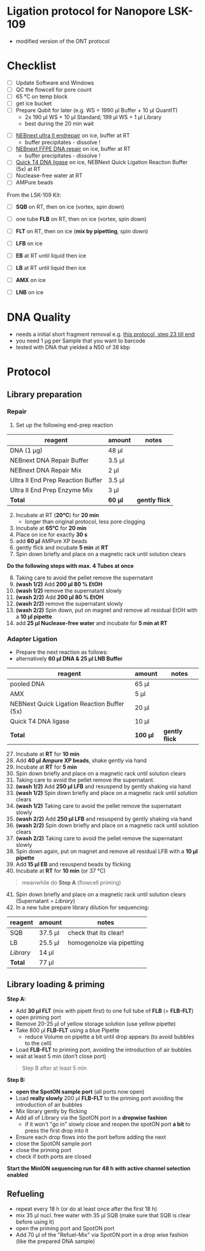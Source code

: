  Ligation protocol for Nanopore LSK-109
===
* modified version of the ONT protocol

# Checklist

* [ ] Update Software and Windows
* [ ] QC the flowcell for pore count
* [ ] 65 °C on temp block
* [ ] get ice bucket
* [ ] Prepare Qubit for later (e.g. WS = 1990 µl Buffer + 10 µl QuantIT)
  * 2x 190 µl WS + 10 µl Standard; 199 µl WS + 1 µl Library
  * best during the 20 min wait



- [ ] [NEBnext ultra II endrepair](https://www.neb.com/products/e7546-nebnext-ultra-ii-end-repair-da-tailing-module#Product%20Information) on ice, buffer at RT
  - buffer precipitates - dissolve !
- [ ] [NEBnext FFPE DNA repair](https://international.neb.com/products/m6630-nebnext-ffpe-dna-repair-mix#Product%20Information) on ice, buffer at RT
    - buffer precipitates - dissolve !
- [ ] [Quick T4 DNA ligase]() on ice, NEBNext Quick Ligation Reaction Buffer (5x) at RT
- [ ] Nuclease-free water at RT
- [ ] AMPure beads

From the LSK-109 Kit:
* [ ] **SQB** on RT, then on ice (vortex, spin down)
* [ ] one tube **FLB** on RT, then on ice (vortex, spin down)
* [ ] **FLT** on RT, then on ice (**mix by pipetting**, spin down)
* [ ] **LFB** on ice
* [ ] **EB** at RT until liquid then ice
* [ ] **LB** at RT until liquid then ice
* [ ] **AMX** on ice
* [ ] **LNB** on ice


# DNA Quality

* needs a initial short fragment removal e.g. [this protocol, step 23 till end](https://www.protocols.io/view/long-read-dna-preparation-for-metagenomic-samples-w7afhie)
* you need 1 µg per Sample that you want to barcode
* tested with DNA that yielded a N50 of 38 kbp


# Protocol
## Library preparation
### Repair 

1. Set up the following end-prep reaction 

|reagent|amount| notes
|-|-|-|
|DNA (1 µg)|	48 μl | |
|NEBnext DNA Repair Buffer |	3.5 μl| |
|NEBnext DNA Repair Mix|	2 μl| |
|Ultra II End Prep Reaction Buffer|	3.5 μl | |
|Ultra II End Prep Enzyme Mix| 	3 μl| |
|**Total**|**60 μl**| **gently flick**| |

2. Incubate at RT (**20°C**) for **20 min**
   + longer than original protocol, less pore clogging  
3. Incubate at **65°C** for **20 min**
4. Place on ice for exactly **30 s**
5. add **60 µl** AMPure XP beads
6. gently flick and incubate **5 min** at **RT**
7. Spin down briefly and place on a magnetic rack until solution clears


**Do the following steps with max. 4 Tubes at once**


8. Taking care to avoid the pellet remove the supernatant
9. **(wash 1/2)** Add **200 μl 80 % EtOH**
10. **(wash 1/2)** remove the supernatant slowly
11. **(wash 2/2)** Add **200 μl 80 % EtOH**
12. **(wash 2/2)** remove the supernatant slowly
13. **(wash 2/2)** Spin down, put on magnet and remove all residual EtOH with a **10 µl pipette**
14. add **25 µl Nuclease-free water** and incubate for **5 min at RT**


### Adapter Ligation 

* Prepare the next reaction as follows:
* alternatively **60 µl DNA & 25 µl LNB Buffer**

|reagent|amount|notes
|-|-| -|
|pooled DNA | 65 μl| |
|AMX | 5 μl| |
|NEBNext Quick Ligation Reaction Buffer (5x)|	20 μl  ||
|Quick T4 DNA ligase |	10 μl ||
|**Total**|**100 μl**| **gently flick**|



27. Incubate at **RT** for **10 min**
28. Add **40 μl Ampure XP beads**, shake gently via hand
29. Incubate at **RT** for **5 min**
30. Spin down briefly and place on a magnetic rack until solution clears
31. Taking care to avoid the pellet remove the supernatant.
32. **(wash 1/2)** Add **250 μl LFB** and resuspend by gently shaking via hand
33. **(wash 1/2)** Spin down briefly and place on a magnetic rack until solution clears
34. **(wash 1/2)** Taking care to avoid the pellet remove the supernatant slowly
35. **(wash 2/2)** Add **250 μl LFB** and resuspend by gently shaking via hand
36. **(wash 2/2)** Spin down briefly and place on a magnetic rack until solution clears
37. **(wash 2/2)** Taking care to avoid the pellet remove the supernatant slowly
38. Spin down again, put on magnet and remove all residual LFB with a **10 µl pipette**
39. Add **15 μl EB** and resuspend beads by flicking
40. Incubate at **RT** for **10 min** (or 37 °C)
  > meanwhile do **Step A** (flowcell priming)
41. Spin down briefly and place on a magnetic rack until solution clears (Supernatant = *Library*)
42. In a new tube prepare library dilution for sequencing:

|reagent|amount|notes|
|-|-|-|
|SQB| 37.5 µl| check that its clear! |
|LB | 25.5 µl| homogenoize via pipetting |
| *Library* | 14 µl||
|**Total**| 77 µl	 |||


## Library loading & priming

**Step A:**
- Add **30 µl FLT** (mix with pipett first) to one full tube of **FLB** (= **FLB-FLT**)
- open priming port
- Remove 20-25 µl of yellow storage solution (use yellow pipette)
- Take 800 µl **FLB-FLT** using a blue Pipette
  - reduce Volume on pipette a bit until drop appears (to avoid bubbles to the cell)
- Load **FLB-FLT** to priming port, avoiding the introduction of air bubbles
- wait at least 5 min (don’t close port)

> Step B after at least 5 min

**Step B:**
- **open the SpotON sample port** (all ports now open)
- Load **really slowly** 200 µl **FLB-FLT** to the priming port avoiding the introduction of air bubbles
- Mix library gently by flicking
- Add all of Library via the SpotON port in a **dropwise fashion**
    - if it won't "go in" slowly close and reopen the spotON port **a bit** to press the first drop into it
- Ensure each drop flows into the port before adding the next
- close the SpotON sample port
- close the priming port
- check if both ports are closed

**Start the MinION sequencing run for 48 h with active channel selection enabled**

## Refueling

* repeat every 18 h (or do at least once after the first 18 h)
* mix 35 µl nucl. free water with 35 µl SQB (make sure that SQB is clear before using it)
* open the priming port and SpotON port
* Add 70 µl of the "Refuel-Mix" via SpotON port in a drop wise fashion (like the prepared DNA sample)
